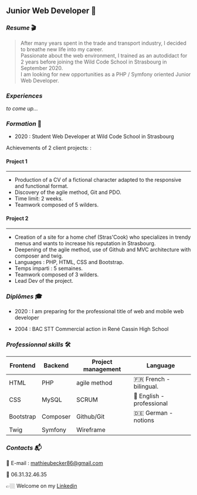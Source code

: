 ## **Junior Web Developer 🐘**  
  
  
### _Resume_ 🎬
  
> After many years spent in the trade and transport industry, I decided to breathe new life into my career.    
> Passionate about the web environment, I trained as an autodidact for 2 years before joining the Wild Code School in Strasbourg in September 2020.  
> I am looking for new opportunities as a PHP / Symfony oriented Junior Web Developer.

### _Experiences_  

_to come up..._
  
### _Formation_ 🍄

* 2020 :  Student Web Developer at Wild Code School in Strasbourg

Achievements of 2 client projects: :

#### Project 1
-------
* Production of a CV of a fictional character adapted to the responsive and functional format.
 * Discovery of the agile method, Git and PDO.
 * Time limit: 2 weeks.
 * Teamwork composed of 5 wilders.

#### Project 2
-------
* Creation of a site for a home chef (Stras'Cook) who specializes in trendy menus and wants to increase his reputation in Strasbourg.
 * Deepening of the agile method, use of Github and MVC architecture with composer and twig.
 * Languages : PHP, HTML, CSS and Bootstrap.
 * Temps imparti : 5 semaines.
 * Teamwork composed of 3 wilders.
 * Lead Dev of the project.

### _Diplômes_ 🎓

* 2020 : I am preparing for the professional title of web and mobile web developer

* 2004 : BAC STT Commercial action in René Cassin High School

### _Professionnal skills_ 🛠 
  
|Frontend     |Backend  |Project management   |Language                 |  
|--           |--       |--                   |--                       |  
|HTML         |PHP      |agile method         |🇫🇷 French - bilingual.   |  
|CSS          |MySQL    |SCRUM                |🏴󠁧󠁢󠁥󠁮󠁧󠁿 English - professional|
|Bootstrap    |Composer |Github/Git           |🇩🇪 German - notions      |  
|Twig         |Symfony  |Wireframe            |                         |  
  

### _Contacts_ 📬 

 📧 E-mail : mathieubecker86@gmail.com
 
 📱 06.31.32.46.35
 
 👉🏼 Welcome on my [Linkedin](https://www.linkedin.com/in/mathieu-becker86/)
 
 



